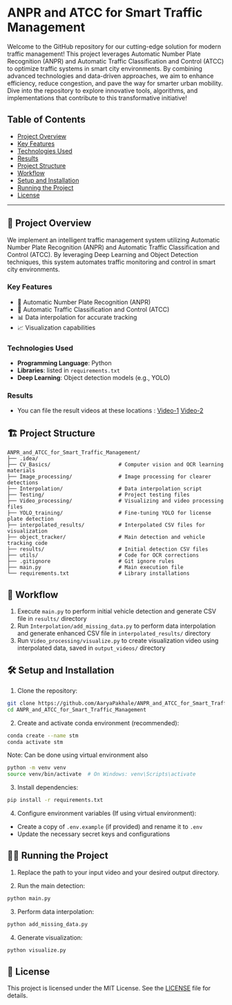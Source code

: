 # ANPR and ATCC for Smart Traffic Management

Welcome to the GitHub repository for our cutting-edge solution for modern traffic management! This project leverages Automatic Number Plate Recognition (ANPR) and Automatic Traffic Classification and Control (ATCC) to optimize traffic systems in smart city environments. By combining advanced technologies and data-driven approaches, we aim to enhance efficiency, reduce congestion, and pave the way for smarter urban mobility. Dive into the repository to explore innovative tools, algorithms, and implementations that contribute to this transformative initiative!

## Table of Contents

- [ Project Overview](#-project-overview)
- [Key Features](#key-features)
- [Technologies Used](https://github.com/AaryaPakhale/ANPR_and_ATCC_for_Smart_Traffic_Management?tab=readme-ov-file#technologies-used)
- [Results](https://github.com/AaryaPakhale/ANPR_and_ATCC_for_Smart_Traffic_Management?tab=readme-ov-file#results)
- [Project Structure](https://github.com/AaryaPakhale/ANPR_and_ATCC_for_Smart_Traffic_Management?tab=readme-ov-file#%EF%B8%8F-project-structure)
- [Workflow](https://github.com/AaryaPakhale/ANPR_and_ATCC_for_Smart_Traffic_Management?tab=readme-ov-file#-workflow)
- [Setup and Installation](https://github.com/AaryaPakhale/ANPR_and_ATCC_for_Smart_Traffic_Management?tab=readme-ov-file#%EF%B8%8F-setup-and-installation)
- [Running the Project](https://github.com/AaryaPakhale/ANPR_and_ATCC_for_Smart_Traffic_Management?tab=readme-ov-file#%EF%B8%8F-running-the-project)
- [License](https://github.com/AaryaPakhale/ANPR_and_ATCC_for_Smart_Traffic_Management?tab=readme-ov-file#-license)

---

## 🎯 Project Overview
We implement an intelligent traffic management system utilizing Automatic Number Plate Recognition (ANPR) and Automatic Traffic Classification and Control (ATCC). By leveraging Deep Learning and Object Detection techniques, this system automates traffic monitoring and control in smart city environments.

### Key Features
- 📝 Automatic Number Plate Recognition (ANPR)
- 🚦 Automatic Traffic Classification and Control (ATCC)
- 📊 Data interpolation for accurate tracking
- 📈 Visualization capabilities

### Technologies Used
- **Programming Language**: Python
- **Libraries**: listed in `requirements.txt`
- **Deep Learning**: Object detection models (e.g., YOLO)

### Results
- You can file the result videos at these locations : [Video-1](https://drive.google.com/file/d/1z7LEhVbaaN2FSX3jxYZvDRm6PXXoRTGL/view?usp=sharing)
                                                   [Video-2](https://drive.google.com/file/d/1IvPMZraIPtYgs1NVtuqPxiFVSoWfwiUL/view?usp=sharing)

## 🏗️ Project Structure
```
ANPR_and_ATCC_for_Smart_Traffic_Management/
├── .idea/
├── CV_Basics/                      # Computer vision and OCR learning materials
├── Image_processing/               # Image processing for clearer detections
├── Interpolation/                  # Data interpolation script
├── Testing/                        # Project testing files
├── Video_processing/               # Visualizing and video processing files
├── YOLO_training/                  # Fine-tuning YOLO for license plate detection
├── interpolated_results/           # Interpolated CSV files for visualization
├── object_tracker/                 # Main detection and vehicle tracking code
├── results/                        # Initial detection CSV files
├── utils/                          # Code for OCR corrections
├── .gitignore                      # Git ignore rules
├── main.py                         # Main execution file
└── requirements.txt                # Library installations

```

## 🚀 Workflow
1. Execute `main.py` to perform initial vehicle detection and generate CSV file in `results/` directory
2. Run `Interpolation/add_missing_data.py` to perform data interpolation and generate enhanced CSV file in `interpolated_results/` directory
3. Run `Video_processing/visualize.py` to create visualization video using interpolated data, saved in `output_videos/` directory

## 🛠️ Setup and Installation
1. Clone the repository:
```bash
git clone https://github.com/AaryaPakhale/ANPR_and_ATCC_for_Smart_Traffic_Management
cd ANPR_and_ATCC_for_Smart_Traffic_Management
```

2. Create and activate conda environment (recommended):
```bash
conda create --name stm 
conda activate stm
```
Note: Can be done using virtual environment also
```bash
python -m venv venv
source venv/bin/activate  # On Windows: venv\Scripts\activate
```

3. Install dependencies:
```bash
pip install -r requirements.txt
```

4. Configure environment variables (If using virtual environment):
- Create a copy of `.env.example` (if provided) and rename it to `.env`
- Update the necessary secret keys and configurations

## 🏃‍♂️ Running the Project


1. Replace the path to your input video and your desired output directory.

2. Run the main detection:
```bash
python main.py
```

3. Perform data interpolation:
```bash
python add_missing_data.py
```

4. Generate visualization:
```bash
python visualize.py
```

## 📄 License
This project is licensed under the MIT License. See the [LICENSE](https://github.com/AaryaPakhale/ANPR_and_ATCC_for_Smart_Traffic_Management/blob/main/LICENSE) file for details.


